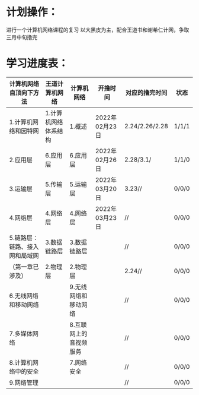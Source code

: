 # 计划操作：
进行一个计算机网络课程的复习 
以大黑皮为主，配合王道书和谢希仁计网，争取三月中旬撸完
# 学习进度表：
|计算机网络自顶向下方法|王道计算机网络|计算机网络|开撸时间|对应的撸完时间|状态|
|----|----|----|----|----|----|
|1.计算机网络和因特网|1.计算机网络体系结构|1.概述|2022年02月23日|2.24/2.26/2.28|1/1/1|
|2.应用层|6.应用层|6.应用层|2022年02月26日|2.28/3.1/|1/1/0|
|3.运输层|5.传输层|5.运输层|2022年03月20日|3.23//|0/0/0|
|4.网络层|4.网络层|4.网络层|2022年03月23日|//|0/0/0|
|5.链路层：链路、接入网和局域网|3.数据链路层|3.数据链路层||//|0/0/0|
|（第一章已涉及）|2.物理层|2.物理层||2.24//|0/0/0|
|6.无线网络和移动网络||9.无线网络和移动网络||//|0/0/0|
|7.多媒体网络||8.互联网上的音视频服务||//|0/0/0|
|8.计算机网络中的安全||7.网络安全||//|0/0/0|
|9.网络管理||||//|0/0/0|
